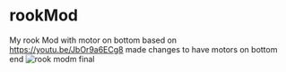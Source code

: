 # rookMod
My rook Mod with motor on bottom
based on https://youtu.be/JbOr9a6ECg8
made changes to have motors on bottom end 
![rook modm final](https://user-images.githubusercontent.com/23371617/207765760-13d2b0f0-526c-407f-bb13-9f2e795c427f.png)
